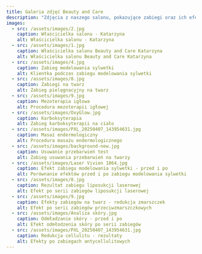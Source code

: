 ```yaml
---
title: Galeria zdjęć Beauty and Care
description: "Zdjęcia z naszego salonu, pokazujące zabiegi oraz ich efekty."
images:
  - src: /assets/images/2.jpg
    caption: Właścicielka salonu - Katarzyna
    alt: Właścicielka salonu - Katarzyna
  - src: /assets/images/1.jpg
    caption: Właścicielka salonu Beauty and Care Katarzyna
    alt: Właścicielka salonu Beauty and Care Katarzyna
  - src: /assets/images/4.jpg
    caption: Zabieg modelowania sylwetki
    alt: Klientka podczas zabiegu modelowania sylwetki
  - src: /assets/images/8.jpg
    caption: Zabiegi na twarz
    alt: Zabieg pielęgnacyjny na twarz
  - src: /assets/images/9.jpg
    caption: Mezoterapia igłowa
    alt: Procedura mezoterapii igłowej
  - src: /assets/images/OxyGlow.jpg
    caption: Karboksyterapia
    alt: Zabieg karboksyterapii na ciało
  - src: /assets/images/PXL_20250407_143954631.jpg
    caption: Masaż endermologiczny
    alt: Procedura masażu endermologicznego
  - src: /assets/images/background-new.jpg
    caption: Usuwanie przebarwień test
    alt: Zabieg usuwania przebarwień na twarzy
  - src: /assets/images/Laser Vivien 1064.jpg
    caption: Efekt zabiegu modelowania sylwetki - przed i po
    alt: Porównanie efektów przed i po zabiegu modelowania sylwetki
  - src: /assets/images/8.jpg
    caption: Rezultat zabiegu liposukcji laserowej
    alt: Efekt po serii zabiegów liposukcji laserowej
  - src: /assets/images/9.jpg
    caption: Efekty zabiegów na twarz - redukcja zmarszczek
    alt: Efekt po serii zabiegów przeciwzmarszczkowych
  - src: /assets/images/Analiza skóry.jpg
    caption: Odmładzanie skóry - przed i po
    alt: Efekt odmłodzenia skóry po serii zabiegów
  - src: /assets/images/PXL_20250407_143954631.jpg
    caption: Redukcja cellulitu - rezultaty
    alt: Efekty po zabiegach antycellulitowych
---
```


